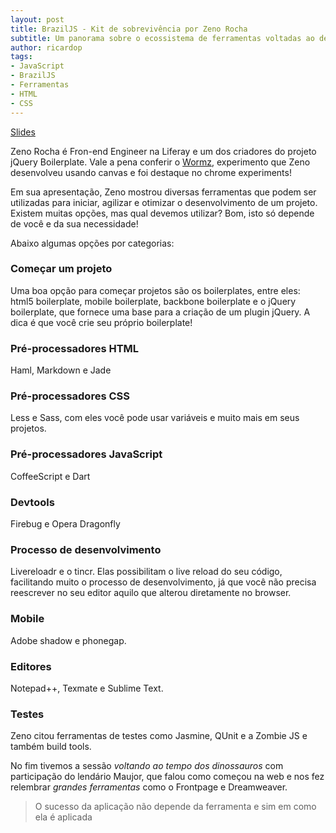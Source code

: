 ```yaml
---
layout: post
title: BrazilJS - Kit de sobrevivência por Zeno Rocha
subtitle: Um panorama sobre o ecossistema de ferramentas voltadas ao desenvolvimento front-end
author: ricardop
tags:
- JavaScript
- BrazilJS
- Ferramentas
- HTML
- CSS
---
```


<a href="http://talks.zenorocha.com/2012/braziljs/" class="btn">Slides</a>

Zeno Rocha é Fron-end Engineer na Liferay e um dos criadores do projeto jQuery Boilerplate. Vale a pena conferir o [Wormz](http://html5-pro.com/wormz/), experimento que Zeno desenvolveu usando canvas e foi destaque no chrome experiments!

Em sua apresentação, Zeno mostrou diversas ferramentas que podem ser utilizadas para iniciar, agilizar e otimizar o desenvolvimento de um projeto. Existem muitas opções, mas qual devemos utilizar? Bom, isto só depende de você e da sua necessidade!

Abaixo algumas opções por categorias:

### Começar um projeto

Uma boa opção para começar projetos são os boilerplates, entre eles: html5 boilerplate, mobile boilerplate, backbone boilerplate e o jQuery boilerplate, que fornece uma base para a criação de um plugin jQuery. A dica é que você crie seu próprio boilerplate!

### Pré-processadores HTML

Haml, Markdown e Jade

### Pré-processadores CSS

Less e Sass, com eles você pode usar variáveis e muito mais em seus projetos.

### Pré-processadores JavaScript

CoffeeScript e Dart

### Devtools

Firebug e Opera Dragonfly

### Processo de desenvolvimento

Livereloadr e o tincr. Elas possibilitam o live reload do seu código, facilitando muito o processo de desenvolvimento, já que você não precisa reescrever no seu editor aquilo que alterou diretamente no browser.

### Mobile

Adobe shadow e phonegap.

### Editores

Notepad++, Texmate e Sublime Text. 

### Testes

Zeno citou ferramentas de testes como Jasmine, QUnit e a Zombie JS e também build tools.

No fim tivemos a sessão *voltando ao tempo dos dinossauros* com participação do lendário Maujor, que falou como começou na web e nos fez relembrar *grandes ferramentas* como o Frontpage e Dreamweaver.

> O sucesso da aplicação não depende da ferramenta e sim em como ela é aplicada